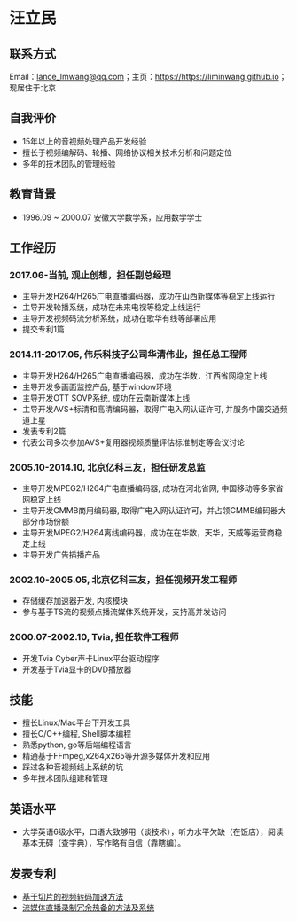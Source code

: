 # 汪立民

## 联系方式

Email：lance_lmwang@qq.com；主页：<https://https://liminwang.github.io>；现居住于北京

## 自我评价

- 15年以上的音视频处理产品开发经验
- 擅长于视频编解码、轮播、网络协议相关技术分析和问题定位
- 多年的技术团队的管理经验


## 教育背景

- 1996.09 ~ 2000.07 安徽大学数学系，应用数学学士

## 工作经历

### 2017.06-当前, 观止创想，担任副总经理
- 主导开发H264/H265广电直播编码器，成功在山西新媒体等稳定上线运行
- 主导开发轮播系统，成功在未来电视等稳定上线运行
- 主导开发视频码流分析系统，成功在歌华有线等部署应用
- 提交专利1篇

### 2014.11-2017.05, 伟乐科技子公司华清伟业，担任总工程师
- 主导开发H264/H265广电直播编码器，成功在华数，江西省网稳定上线
- 主导开发多画面监控产品, 基于window环境
- 主导开发OTT SOVP系统, 成功在云南新媒体上线
- 主导开发AVS+标清和高清编码器，取得广电入网认证许可, 并服务中国交通频道上星
- 发表专利2篇
- 代表公司多次参加AVS+复用器视频质量评估标准制定等会议讨论

### 2005.10-2014.10, 北京亿科三友，担任研发总监
- 主导开发MPEG2/H264广电直播编码器, 成功在河北省网, 中国移动等多家省网稳定上线
- 主导开发CMMB商用编码器, 取得广电入网认证许可，并占领CMMB编码器大部分市场份额
- 主导开发MPEG2/H264离线编码器，成功在在华数，天华，天威等运营商稳定上线
- 主导开发广告插播产品


### 2002.10-2005.05, 北京亿科三友，担任视频开发工程师
- 存储缓存加速器开发, 内核模块
- 参与基于TS流的视频点播流媒体系统开发，支持高并发访问

### 2000.07-2002.10, Tvia, 担任软件工程师
- 开发Tvia Cyber声卡Linux平台驱动程序 
- 开发基于Tvia显卡的DVD播放器


## 技能

- 擅长Linux/Mac平台下开发工具
- 擅长C/C++编程, Shell脚本编程
- 熟悉python, go等后端编程语言
- 精通基于FFmpeg,x264,x265等开源多媒体开发和应用
- 踩过各种音视频线上系统的坑
- 多年技术团队组建和管理


## 英语水平
- 大学英语6级水平，口语大致够用（谈技术），听力水平欠缺（在饭店），阅读基本无碍（查字典），写作略有自信（靠瞎编）。


## 发表专利
- [基于切片的视频转码加速方法](https://patentimages.storage.googleapis.com/74/68/51/16effa926a268a/CN105227968A.pdf)
- [流媒体直播录制冗余热备的方法及系统](https://patentimages.storage.googleapis.com/80/07/fd/ac48b0b302319a/CN106656593A.pdf)

